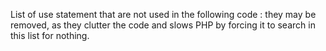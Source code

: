 List of use statement that are not used in the following code : they may be removed, as they clutter the code and slows PHP by forcing it to search in this list for nothing.